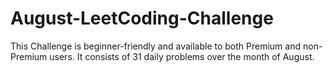 # August-LeetCoding-Challenge
This Challenge is beginner-friendly and available to both Premium and non-Premium users. It consists of 31 daily problems over the month of August.
